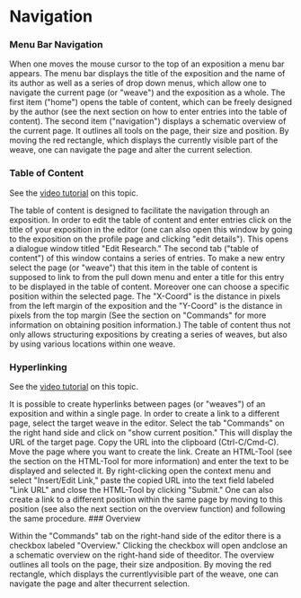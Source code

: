 <!-- TODO: Insert links to other parts of the documentation -->

# Navigation

### Menu Bar Navigation

When one moves the mouse cursor to the top of an exposition a menu bar
appears. The menu bar displays the title of the exposition and the
name of its author as well as a series of drop down menus, which allow
one to navigate the current page (or "weave") and the exposition as a
whole. The first item ("home") opens the table of content, which can
be freely designed by the author (see the next section on how to enter
entries into the table of content). The second item ("navigation")
displays a schematic overview of the current page. It outlines all
tools on the page, their size and position. By moving the red
rectangle, which displays the currently visible part of the weave, one
can navigate the page and alter the current selection.

### Table of Content

See the [video tutorial](https://www.researchcatalogue.net/view/273532/273533/54/759) on this topic.

The table of content is designed to facilitate the navigation through
an exposition. In order to edit the table of content and enter entries
click on the title of your exposition in the editor (one can also open
this window by going to the exposition on the profile page and
clicking "edit details"). This opens a dialogue window titled "Edit
Research." The second tab ("table of content") of this window contains
a series of entries. To make a new entry select the page (or "weave")
that this item in the table of content is supposed to link to from the
pull down menu and enter a title for this entry to be displayed in the
table of content. Moreover one can choose a specific position within
the selected page. The "X-Coord" is the distance in pixels from the
left margin of the exposition and the "Y-Coord" is the distance in
pixels from the top margin (See the section on "Commands" for more
information on obtaining position information.) The table of content
thus not only allows structuring expositions by creating a series of
weaves, but also by using various locations within one weave.

### Hyperlinking

See the [video tutorial](https://www.researchcatalogue.net/view/273532/273533) on this topic.

It is possible to create hyperlinks between pages (or "weaves") of an
exposition and within a single page. In order to create a link to a
different page, select the target weave in the editor. Select the tab
"Commands" on the right hand side and click on "show current
position." This will display the URL of the target page. Copy the URL
into the clipboard (Ctrl-C/Cmd-C). Move the page where you want to
create the link. Create an HTML-Tool (see the section on the HTML-Tool
for more information) and enter the text to be displayed and selected
it. By right-clicking open the context menu and select "Insert/Edit
Link," paste the copied URL into the text field labeled "Link URL" and
close the HTML-Tool by clicking "Submit." One can also create a link
to a different position within the same page by moving to this
position (see also the next section on the overview function) and
following the same procedure.  ### Overview

Within the "Commands" tab on the right-hand side of the editor there
is a checkbox labeled "Overview." Clicking the checkbox will open
andclose an a schematic overview on the right-hand side of
theeditor. The overview outlines all tools on the page, their size
andposition. By moving the red rectangle, which displays the
currentlyvisible part of the weave, one can navigate the page and
alter thecurrent selection.

